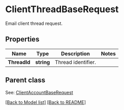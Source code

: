 # ClientThreadBaseRequest
Email client thread request.             

## Properties
Name | Type | Description | Notes
------------ | ------------- | ------------- | -------------
**ThreadId** | **string** | Thread identifier.              | 

## Parent class

See: [ClientAccountBaseRequest](ClientAccountBaseRequest.md)

[[Back to Model list]](Models.md) [[Back to README]](README.md)

